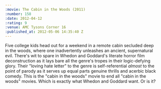 ```yaml
--- 
:movie: The Cabin in the Woods (2011)
:number: 158
:date: 2012-04-12
:rating: 9
:venue: AMC Tysons Corner 16
:published_at: 2012-05-06 14:35:40 Z
---
```

Five college kids head out for a weekend in a remote cabin secluded deep in the woods, where one inadvertently unleashes an ancient, supernatural evil. There's wit to spare in Whedon and Goddard's literate horror film deconstruction as it lays bare all the genre's tropes in their logic-defying glory. Their "loving hate letter" to the genre is self-referential _almost_ to the point of parody as it serves up equal parts genuine thrills and acerbic black comedy. This is the "cabin in the woods" movie to end all "cabin in the woods" movies. Which is exactly what Whedon and Goddard want. Or is it?